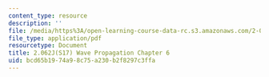 ```yaml
---
content_type: resource
description: ''
file: /media/https%3A/open-learning-course-data-rc.s3.amazonaws.com/2-062j-wave-propagation-spring-2017/bcd65b1974a98c75a230b2f8297c3ffa_MIT2_062J_S17_Chap6.pdf
file_type: application/pdf
resourcetype: Document
title: 2.062J(S17) Wave Propagation Chapter 6
uid: bcd65b19-74a9-8c75-a230-b2f8297c3ffa
---
```

